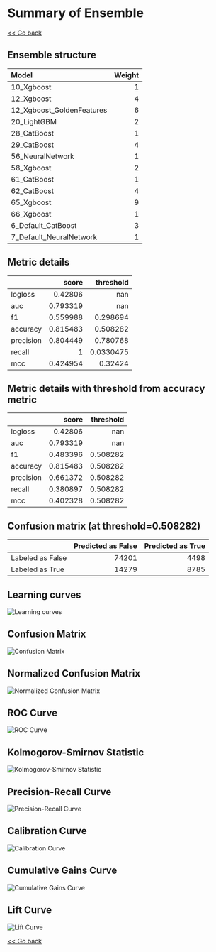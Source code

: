 # Summary of Ensemble

[<< Go back](../README.md)


## Ensemble structure
| Model                     |   Weight |
|:--------------------------|---------:|
| 10_Xgboost                |        1 |
| 12_Xgboost                |        4 |
| 12_Xgboost_GoldenFeatures |        6 |
| 20_LightGBM               |        2 |
| 28_CatBoost               |        1 |
| 29_CatBoost               |        4 |
| 56_NeuralNetwork          |        1 |
| 58_Xgboost                |        2 |
| 61_CatBoost               |        1 |
| 62_CatBoost               |        4 |
| 65_Xgboost                |        9 |
| 66_Xgboost                |        1 |
| 6_Default_CatBoost        |        3 |
| 7_Default_NeuralNetwork   |        1 |

## Metric details
|           |    score |   threshold |
|:----------|---------:|------------:|
| logloss   | 0.42806  | nan         |
| auc       | 0.793319 | nan         |
| f1        | 0.559988 |   0.298694  |
| accuracy  | 0.815483 |   0.508282  |
| precision | 0.804449 |   0.780768  |
| recall    | 1        |   0.0330475 |
| mcc       | 0.424954 |   0.32424   |


## Metric details with threshold from accuracy metric
|           |    score |   threshold |
|:----------|---------:|------------:|
| logloss   | 0.42806  |  nan        |
| auc       | 0.793319 |  nan        |
| f1        | 0.483396 |    0.508282 |
| accuracy  | 0.815483 |    0.508282 |
| precision | 0.661372 |    0.508282 |
| recall    | 0.380897 |    0.508282 |
| mcc       | 0.402328 |    0.508282 |


## Confusion matrix (at threshold=0.508282)
|                  |   Predicted as False |   Predicted as True |
|:-----------------|---------------------:|--------------------:|
| Labeled as False |                74201 |                4498 |
| Labeled as True  |                14279 |                8785 |

## Learning curves
![Learning curves](learning_curves.png)
## Confusion Matrix

![Confusion Matrix](confusion_matrix.png)


## Normalized Confusion Matrix

![Normalized Confusion Matrix](confusion_matrix_normalized.png)


## ROC Curve

![ROC Curve](roc_curve.png)


## Kolmogorov-Smirnov Statistic

![Kolmogorov-Smirnov Statistic](ks_statistic.png)


## Precision-Recall Curve

![Precision-Recall Curve](precision_recall_curve.png)


## Calibration Curve

![Calibration Curve](calibration_curve_curve.png)


## Cumulative Gains Curve

![Cumulative Gains Curve](cumulative_gains_curve.png)


## Lift Curve

![Lift Curve](lift_curve.png)



[<< Go back](../README.md)
